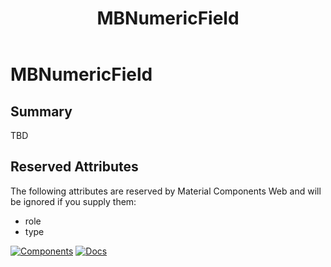 ﻿---
uid: C.MBNumericField
title: MBNumericField
---
# MBNumericField

## Summary

TBD

## Reserved Attributes

The following attributes are reserved by Material Components Web and will be ignored if you supply them:

- role
- type

[![Components](https://img.shields.io/static/v1?label=Components&message=Core&color=blue)](xref:A.CoreComponents)
[![Docs](https://img.shields.io/static/v1?label=API%20Documentation&message=MBNumericField&color=brightgreen)](xref:Material.Blazor.MBNumericField)
